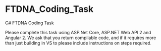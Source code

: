 # FTDNA_Coding_Task
C# FTDNA Coding Task

Please complete this task using ASP.Net Core, ASP.NET Web API 2 and Angular 2.
We ask that you return compilable code, and if it requires more than just building in VS to please include instructions on steps required.

